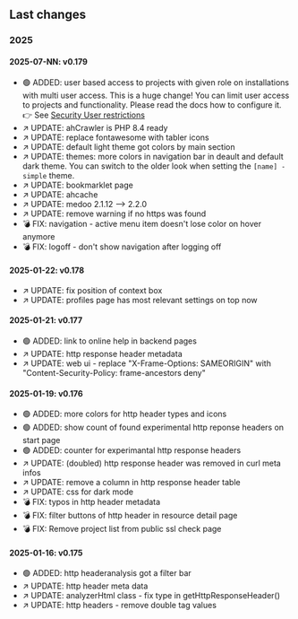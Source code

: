 ## Last changes

### 2025

#### 2025-07-NN: v0.179

* 🟢 ADDED: user based access to projects with given role on installations with multi user access. This is a huge change! You can limit user access to projects and functionality. Please read the docs how to configure it. 👉 See [Security User restrictions](../60_Security/30_User_restriction.md)
* ↗️ UPDATE: ahCrawler is PHP 8.4 ready
* ↗️ UPDATE: replace fontawesome with tabler icons
* ↗️ UPDATE: default light theme got colors by main section
* ↗️ UPDATE: themes: more colors in navigation bar in deault and default dark theme. You can switch to the older look when setting the `[name] - simple` theme.
* ↗️ UPDATE: bookmarklet page
* ↗️ UPDATE: ahcache
* ↗️ UPDATE: medoo 2.1.12 --> 2.2.0
* ↗️ UPDATE: remove warning if no https was found
* 💣 FIX: navigation - active menu item doesn't lose color on hover anymore
* 💣 FIX: logoff - don't show navigation after logging off

#### 2025-01-22: v0.178

* ↗️ UPDATE: fix position of context box
* ↗️ UPDATE: profiles page has most relevant settings on top now

#### 2025-01-21: v0.177

* 🟢 ADDED: link to online help in backend pages
* ↗️ UPDATE: http response header metadata
* ↗️ UPDATE: web ui - replace "X-Frame-Options: SAMEORIGIN" with "Content-Security-Policy: frame-ancestors deny"

#### 2025-01-19: v0.176

* 🟢 ADDED: more colors for http header types and icons
* 🟢 ADDED: show count of found experimental http reponse headers on start page
* 🟢 ADDED: counter for experimantal http response headers
* ↗️ UPDATE: (doubled) http response header was removed in curl meta infos
* ↗️ UPDATE: remove a column in http response header table
* ↗️ UPDATE: css for dark mode
* 💣 FIX: typos in http header metadata
* 💣 FIX: filter buttons of http header in resource detail page
* 💣 FIX: Remove project list from public ssl check page

#### 2025-01-16: v0.175

* 🟢 ADDED: http headeranalysis got a filter bar
* ↗️ UPDATE: http header meta data
* ↗️ UPDATE: analyzerHtml class - fix type in getHttpResponseHeader()
* ↗️ UPDATE: http headers - remove double tag values
